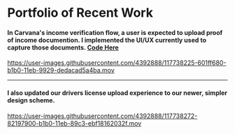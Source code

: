 # Portfolio of Recent Work

#### In Carvana's income verification flow, a user is expected to upload proof of income documention. I implemented the UI/UX currently used to capture those documents. [Code Here](pay-stub-wizard-forms)

https://user-images.githubusercontent.com/4392888/117738225-601ff680-b1b0-11eb-9929-dedacad5a4ba.mov

---

#### I also updated our drivers license upload experience to our newer, simpler design scheme.

https://user-images.githubusercontent.com/4392888/117738272-82197900-b1b0-11eb-89c3-ebf18162032f.mov

